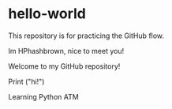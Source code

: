 # hello-world
This repository is for practicing the GitHub flow.

Im HPhashbrown, nice to meet you!

Welcome to my GitHub repository!

Print ("hi!")

Learning Python ATM
